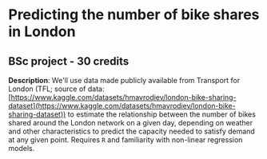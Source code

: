 # Predicting the number of bike shares in London 
## BSc project - 30 credits

**Description**: We'll use data made publicly available from Transport for London (TFL; source of data: [https://www.kaggle.com/datasets/hmavrodiev/london-bike-sharing-dataset](https://www.kaggle.com/datasets/hmavrodiev/london-bike-sharing-dataset)) to estimate the relationship between the number of bikes shared around the London network on a given day, depending on weather and other characteristics to predict the capacity needed to satisfy demand at any given point. Requires `R` and familiarity with non-linear regression models. 
